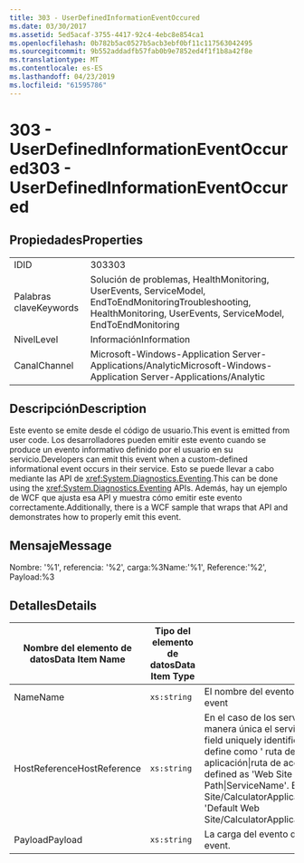 ```yaml
---
title: 303 - UserDefinedInformationEventOccured
ms.date: 03/30/2017
ms.assetid: 5ed5acaf-3755-4417-92c4-4ebc8e854ca1
ms.openlocfilehash: 0b782b5ac0527b5acb3ebf0bf11c117563042495
ms.sourcegitcommit: 9b552addadfb57fab0b9e7852ed4f1f1b8a42f8e
ms.translationtype: MT
ms.contentlocale: es-ES
ms.lasthandoff: 04/23/2019
ms.locfileid: "61595786"
---
```

# <a name="303---userdefinedinformationeventoccured"></a><span data-ttu-id="10588-102">303 - UserDefinedInformationEventOccured</span><span class="sxs-lookup"><span data-stu-id="10588-102">303 - UserDefinedInformationEventOccured</span></span>
## <a name="properties"></a><span data-ttu-id="10588-103">Propiedades</span><span class="sxs-lookup"><span data-stu-id="10588-103">Properties</span></span>  
  
|||  
|-|-|  
|<span data-ttu-id="10588-104">ID</span><span class="sxs-lookup"><span data-stu-id="10588-104">ID</span></span>|<span data-ttu-id="10588-105">303</span><span class="sxs-lookup"><span data-stu-id="10588-105">303</span></span>|  
|<span data-ttu-id="10588-106">Palabras clave</span><span class="sxs-lookup"><span data-stu-id="10588-106">Keywords</span></span>|<span data-ttu-id="10588-107">Solución de problemas, HealthMonitoring, UserEvents, ServiceModel, EndToEndMonitoring</span><span class="sxs-lookup"><span data-stu-id="10588-107">Troubleshooting, HealthMonitoring, UserEvents, ServiceModel, EndToEndMonitoring</span></span>|  
|<span data-ttu-id="10588-108">Nivel</span><span class="sxs-lookup"><span data-stu-id="10588-108">Level</span></span>|<span data-ttu-id="10588-109">Información</span><span class="sxs-lookup"><span data-stu-id="10588-109">Information</span></span>|  
|<span data-ttu-id="10588-110">Canal</span><span class="sxs-lookup"><span data-stu-id="10588-110">Channel</span></span>|<span data-ttu-id="10588-111">Microsoft-Windows-Application Server-Applications/Analytic</span><span class="sxs-lookup"><span data-stu-id="10588-111">Microsoft-Windows-Application Server-Applications/Analytic</span></span>|  
  
## <a name="description"></a><span data-ttu-id="10588-112">Descripción</span><span class="sxs-lookup"><span data-stu-id="10588-112">Description</span></span>  
 <span data-ttu-id="10588-113">Este evento se emite desde el código de usuario.</span><span class="sxs-lookup"><span data-stu-id="10588-113">This event is emitted from user code.</span></span> <span data-ttu-id="10588-114">Los desarrolladores pueden emitir este evento cuando se produce un evento informativo definido por el usuario en su servicio.</span><span class="sxs-lookup"><span data-stu-id="10588-114">Developers can emit this event when a custom-defined informational event occurs in their service.</span></span> <span data-ttu-id="10588-115">Esto se puede llevar a cabo mediante las API de <xref:System.Diagnostics.Eventing>.</span><span class="sxs-lookup"><span data-stu-id="10588-115">This can be done using the <xref:System.Diagnostics.Eventing> APIs.</span></span> <span data-ttu-id="10588-116">Además, hay un ejemplo de WCF que ajusta esa API y muestra cómo emitir este evento correctamente.</span><span class="sxs-lookup"><span data-stu-id="10588-116">Additionally, there is a WCF sample that wraps that API and demonstrates how to properly emit this event.</span></span>  
  
## <a name="message"></a><span data-ttu-id="10588-117">Mensaje</span><span class="sxs-lookup"><span data-stu-id="10588-117">Message</span></span>  
 <span data-ttu-id="10588-118">Nombre: '%1', referencia: '%2', carga:%3</span><span class="sxs-lookup"><span data-stu-id="10588-118">Name:'%1', Reference:'%2', Payload:%3</span></span>  
  
## <a name="details"></a><span data-ttu-id="10588-119">Detalles</span><span class="sxs-lookup"><span data-stu-id="10588-119">Details</span></span>  
  
|<span data-ttu-id="10588-120">Nombre del elemento de datos</span><span class="sxs-lookup"><span data-stu-id="10588-120">Data Item Name</span></span>|<span data-ttu-id="10588-121">Tipo del elemento de datos</span><span class="sxs-lookup"><span data-stu-id="10588-121">Data Item Type</span></span>|<span data-ttu-id="10588-122">Descripción</span><span class="sxs-lookup"><span data-stu-id="10588-122">Description</span></span>|  
|--------------------|--------------------|-----------------|  
|<span data-ttu-id="10588-123">Name</span><span class="sxs-lookup"><span data-stu-id="10588-123">Name</span></span>|`xs:string`|<span data-ttu-id="10588-124">El nombre del evento definido por el usuario.</span><span class="sxs-lookup"><span data-stu-id="10588-124">The user-defined name of the event</span></span>|  
|<span data-ttu-id="10588-125">HostReference</span><span class="sxs-lookup"><span data-stu-id="10588-125">HostReference</span></span>|`xs:string`|<span data-ttu-id="10588-126">En el caso de los servicios hospedados en web, este campo identifica de manera única el servicio en la jerarquía web.</span><span class="sxs-lookup"><span data-stu-id="10588-126">For Web hosted services, this field uniquely identifies the service in the Web hierarchy.</span></span> <span data-ttu-id="10588-127">Su formato se define como ' ruta de acceso Virtual de sitio Web de nombre de la aplicación&#124;ruta de acceso Virtual del servicio&#124;ServiceName ".</span><span class="sxs-lookup"><span data-stu-id="10588-127">Its format is defined as 'Web Site Name Application Virtual Path&#124;Service Virtual Path&#124;ServiceName'.</span></span> <span data-ttu-id="10588-128">Ejemplo: ' Default Web Site/CalculatorApplication&#124;/CalculatorService.svc&#124;CalculatorService'.</span><span class="sxs-lookup"><span data-stu-id="10588-128">Example: 'Default Web Site/CalculatorApplication&#124;/CalculatorService.svc&#124;CalculatorService'.</span></span>|  
|<span data-ttu-id="10588-129">Payload</span><span class="sxs-lookup"><span data-stu-id="10588-129">Payload</span></span>|`xs:string`|<span data-ttu-id="10588-130">La carga del evento definida por el usuario.</span><span class="sxs-lookup"><span data-stu-id="10588-130">The user-defined payload of the event.</span></span>|
